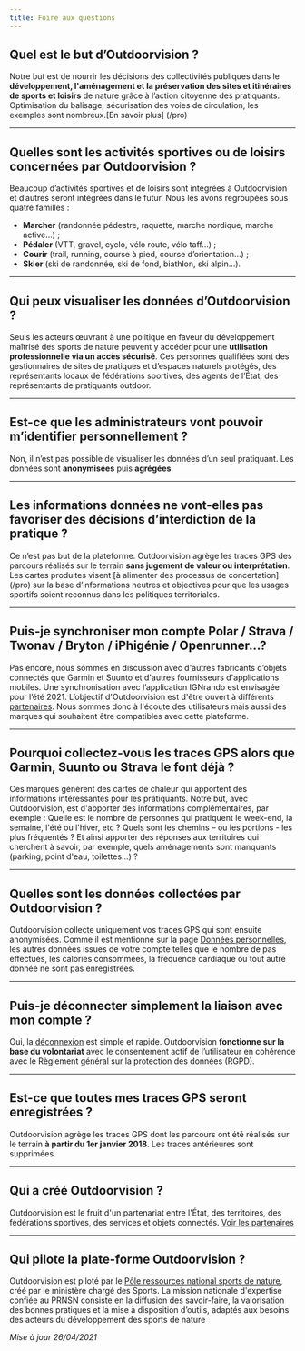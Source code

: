 ```yaml
---
title: Foire aux questions
---
```


## Quel est le but d’Outdoorvision&nbsp;?

Notre but est de nourrir les décisions des collectivités publiques dans le **développement, l'aménagement et la préservation des sites et itinéraires de sports et loisirs** de nature grâce à l’action citoyenne des pratiquants.
Optimisation du balisage, sécurisation des voies de circulation, les exemples sont nombreux.[En savoir plus] (/pro)

---

## Quelles sont les activités sportives ou de loisirs concernées par Outdoorvision&nbsp;?
Beaucoup d’activités sportives et de loisirs sont intégrées à Outdoorvision et d’autres seront intégrées dans le futur. Nous les avons regroupées sous quatre familles :
* **Marcher** (randonnée pédestre, raquette, marche nordique, marche active…) ;
* **Pédaler** (VTT, gravel, cyclo, vélo route, vélo taff…) ;
* **Courir** (trail, running, course à pied, course d’orientation…) ;
* **Skier** (ski de randonnée, ski de fond, biathlon, ski alpin…).

---

## Qui peux visualiser les données d’Outdoorvision ?
Seuls les acteurs œuvrant à une politique en faveur du développement maîtrisé des sports de nature peuvent y accéder pour une **utilisation professionnelle via un accès sécurisé**. Ces personnes qualifiées sont des gestionnaires de sites de pratiques et d’espaces naturels protégés, des représentants locaux de fédérations sportives, des agents de l’État, des représentants de pratiquants outdoor.

---

## Est-ce que les administrateurs vont pouvoir m’identifier personnellement&nbsp;?
Non, il n’est pas possible de visualiser les données d’un seul pratiquant. Les données sont **anonymisées** puis **agrégées**.

---

## Les informations données ne vont-elles pas favoriser des décisions d’interdiction de la pratique&nbsp;?
Ce n’est pas but de la plateforme. Outdoorvision agrège les traces GPS des parcours réalisés sur le terrain **sans jugement de valeur ou interprétation**. Les cartes produites visent [à alimenter des processus de concertation] (/pro) sur la base d’informations neutres et objectives pour que les usages sportifs soient reconnus dans les politiques territoriales.

---

## Puis-je synchroniser mon compte Polar / Strava / Twonav / Bryton / iPhigénie / Openrunner...?
Pas encore, nous sommes en discussion avec d'autres fabricants d’objets connectés que Garmin et Suunto et d'autres fournisseurs d'applications mobiles. Une synchronisation avec l’application IGNrando est envisagée pour l’été 2021.
L’objectif d'Outdoorvision est d'être ouvert à différents [partenaires](/partenaires). Nous sommes donc à l'écoute des utilisateurs mais aussi des marques qui souhaitent être compatibles avec cette plateforme.

---

## Pourquoi collectez-vous les traces GPS alors que Garmin, Suunto ou Strava le font déjà&nbsp;?
Ces marques génèrent des cartes de chaleur qui apportent des informations intéressantes pour les pratiquants. Notre but, avec Outdoorvision, est d'apporter des informations complémentaires, par exemple :
Quelle est le nombre de personnes qui pratiquent le week-end, la semaine, l'été ou l'hiver, etc ? Quels sont les chemins – ou les portions - les plus fréquentés ? Et ainsi apporter des réponses aux territoires qui cherchent à savoir, par exemple, quels aménagements sont manquants (parking, point d'eau, toilettes...)&nbsp;?

---

## Quelles sont les données collectées par Outdoorvision&nbsp;?
Outdoorvision collecte uniquement vos traces GPS qui sont ensuite anonymisées. Comme il est mentionné sur la page [Données personnelles](/donnees-personnelles), les autres données issues de votre compte telles que le nombre de pas effectués, les calories consommées, la fréquence cardiaque ou tout autre donnée ne sont pas enregistrées.

---

## Puis-je déconnecter simplement la liaison avec mon compte&nbsp;?
Oui, la [déconnexion](/donnees-personnelles) est simple et rapide. Outdoorvision **fonctionne sur la base du volontariat** avec le consentement actif de l’utilisateur en cohérence avec le Règlement général sur la protection des données (RGPD).

---

## Est-ce que toutes mes traces GPS seront enregistrées&nbsp;?
Outdoorvision agrège les traces GPS dont les parcours ont été réalisés sur le terrain **à partir du 1er&nbsp;janvier&nbsp;2018**. Les traces antérieures sont supprimées.

---

## Qui a créé Outdoorvision&nbsp;?
Outdoorvision est le fruit d'un partenariat entre l'État, des territoires, des fédérations sportives, des services et objets connectés. [Voir les partenaires](/partenaires)

---

## Qui pilote la plate-forme Outdoorvision&nbsp;?
Outdoorvision est piloté par le [Pôle ressources national sports de nature](https://www.sportsdenature.gouv.fr), créé par le ministère chargé des Sports. La mission nationale d'expertise confiée au PRNSN consiste en la diffusion des savoir-faire, la valorisation des bonnes pratiques et la mise à disposition d’outils, adaptés aux besoins des acteurs du développement des sports de nature


	
*Mise à jour 26/04/2021*
